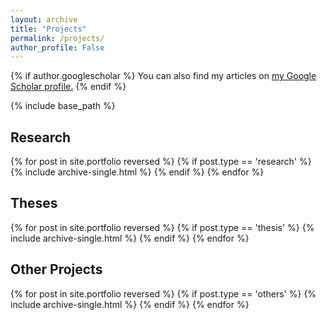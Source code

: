 ```yaml
---
layout: archive
title: "Projects"
permalink: /projects/
author_profile: False
---
```


{% if author.googlescholar %}
  You can also find my articles on <u><a href="{{author.googlescholar}}">my Google Scholar profile</a>.</u>
{% endif %}

{% include base_path %}

<!-- {% for post in site.portfolio reversed %}
  {% include archive-single.html %}
{% endfor %} -->

<h2>Research</h2>
{% for post in site.portfolio reversed %}
  {% if post.type == 'research' %}
      {% include archive-single.html %}
  {% endif %}
{% endfor %}

<h2>Theses</h2>
{% for post in site.portfolio reversed %}
  {% if post.type == 'thesis' %}
      {% include archive-single.html %}
  {% endif %}
{% endfor %}

<h2>Other Projects</h2>
{% for post in site.portfolio reversed %}
  {% if post.type == 'others' %}
      {% include archive-single.html %}
  {% endif %}
{% endfor %}
